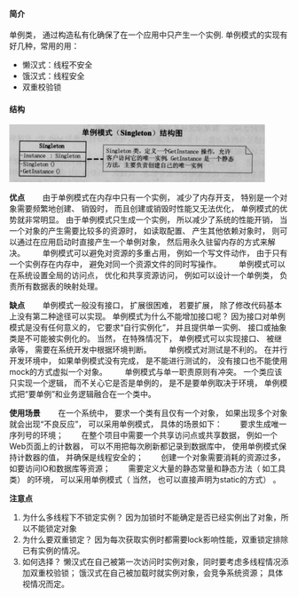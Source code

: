 #### 简介

单例类， 通过构造私有化确保了在一个应用中只产生一个实例.
单例模式的实现有好几种，常用的用：

- 懒汉式：线程不安全
- 饿汉式：线程安全
- 双重校验锁

#### 结构

![结构图](单例模式结构图.png)

**优点**
　　由于单例模式在内存中只有一个实例， 减少了内存开支， 特别是一个对象需要频繁地创建、 销毁时， 而且创建或销毁时性能又无法优化， 单例模式的优势就非常明显。
由于单例模式只生成一个实例， 所以减少了系统的性能开销， 当一个对象的产生需要比较多的资源时， 如读取配置、 产生其他依赖对象时， 则可以通过在应用启动时直接产生一个单例对象， 然后用永久驻留内存的方式来解决。
　　单例模式可以避免对资源的多重占用， 例如一个写文件动作， 由于只有一个实例存在内存中， 避免对同一个资源文件的同时写操作。
　　单例模式可以在系统设置全局的访问点， 优化和共享资源访问， 例如可以设计一个单例类， 负责所有数据表的映射处理。

**缺点**
　　单例模式一般没有接口， 扩展很困难， 若要扩展， 除了修改代码基本上没有第二种途径可以实现。 单例模式为什么不能增加接口呢？ 因为接口对单例模式是没有任何意义的， 它要求“自行实例化”， 并且提供单一实例、 接口或抽象类是不可能被实例化的。 当然， 在特殊情况下， 单例模式可以实现接口、 被继承等， 需要在系统开发中根据环境判断。
　　单例模式对测试是不利的。 在并行开发环境中， 如果单例模式没有完成， 是不能进行测试的， 没有接口也不能使用mock的方式虚拟一个对象。
　　单例模式与单一职责原则有冲突。 一个类应该只实现一个逻辑， 而不关心它是否是单例的， 是不是要单例取决于环境， 单例模式把“要单例”和业务逻辑融合在一个类中。

**使用场景**
　　在一个系统中， 要求一个类有且仅有一个对象， 如果出现多个对象就会出现“不良反应”， 可以采用单例模式， 具体的场景如下：
　　要求生成唯一序列号的环境；
　　在整个项目中需要一个共享访问点或共享数据， 例如一个Web页面上的计数器， 可以不用把每次刷新都记录到数据库中， 使用单例模式保持计数器的值， 并确保是线程安全的；
　　创建一个对象需要消耗的资源过多， 如要访问IO和数据库等资源；
　　需要定义大量的静态常量和静态方法（ 如工具类） 的环境， 可以采用单例模式（ 当然， 也可以直接声明为static的方式） 。

**注意点**
1. 为什么多线程下不锁定实例？
因为加锁时不能确定是否已经实例出了对象，所以不能锁定对象
2. 为什么要双重锁定？
因为每次获取实例时都需要lock影响性能，双重锁定排除已有实例的情况。
3. 如何选择？
懒汉式在自己被第一次访问时实例对象，同时要考虑多线程情况添加双重校验锁；
饿汉式在自己被加载时就实例对象，会竞争系统资源；
具体视情况而定。